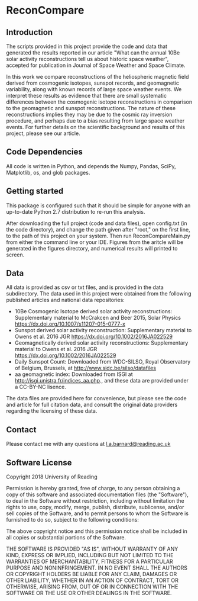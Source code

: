 ReconCompare
============

Introduction
------------

The scripts provided in this project provide the code and data that generated the results reported in our article "What can the annual 10Be solar activity reconstructions tell us about historic space weather", accepted for publication in Journal of Space Weather and Space Climate.

In this work we compare reconstructions of the heliospheric magnetic field derived from cosmogenic isotopes, sunspot records, and geomagnetic variability, along with known records of large space weather events. We interpret these results as evidence that there are small systematic differences between the cosmogenic isotope reconstructions in comparison to the geomagnetic and sunspot reconstructions. The nature of these reconstructions implies they may be due to the cosmic ray inversion procedure, and perhaps due to a bias resulting from large space weather events. For further details on the scientific background and results of this project, please see our article.

Code Dependencies
-----------------
All code is written in Python, and depends the Numpy, Pandas, SciPy, Matplotlib, os, and glob packages.

Getting started
---------------
This package is configured such that it should be simple for anyone with an up-to-date Python 2.7 distribution to re-run this analysis.

After downloading the full project (code and data files), open config.txt (in the code directory), and change the path given after "root," on the first line, to the path of this project on your system. Then run ReconCompareMain.py from either the command line or your IDE. Figures from the aritcle will be generated in the figures directory, and numerical results will printed to screen.

Data
----
All data is provided as csv or txt files, and is provided in the data subdirectory. The data used in this project were obtained from the following published articles and national data repositories:

*   10Be Cosmogenic Isotope derived solar activity reconstructions: Supplementary material to McCrakcen and Beer 2015, Solar Physics https://dx.doi.org/10.1007/s11207-015-0777-x 
*   Sunspot derived solar activity reconstruction: Supplementary material to Owens et al. 2016 JGR https://dx.doi.org/10.1002/2016JA022529
*   Geomagnetically derived solar activity reconstructions: Supplementary material to Owens et al. 2016 JGR https://dx.doi.org/10.1002/2016JA022529
*   Daily Sunspot Count: Downloaded from WDC-SILSO, Royal Observatory of Belgium, Brussels, at http://www.sidc.be/silso/datafiles
*   aa geomagnetic index: Downloaded from ISGI at http://isgi.unistra.fr/indices_aa.php., and these data are provided under a CC-BY-NC lisence.

The data files are provided here for convenience, but please see the code and article for full citation data, and consult the original data providers regarding the licensing of these data.

Contact
--------

Please contact me with any questions at l.a.barnard@reading.ac.uk

Software License
-----------------
Copyright 2018 University of Reading

Permission is hereby granted, free of charge, to any person obtaining a copy of this software and associated documentation files (the "Software"), to deal in the Software without restriction, including without limitation the rights to use, copy, modify, merge, publish, distribute, sublicense, and/or sell copies of the Software, and to permit persons to whom the Software is furnished to do so, subject to the following conditions:

The above copyright notice and this permission notice shall be included in all copies or substantial portions of the Software.

THE SOFTWARE IS PROVIDED "AS IS", WITHOUT WARRANTY OF ANY KIND, EXPRESS OR IMPLIED, INCLUDING BUT NOT LIMITED TO THE WARRANTIES OF MERCHANTABILITY, FITNESS FOR A PARTICULAR PURPOSE AND NONINFRINGEMENT. IN NO EVENT SHALL THE AUTHORS OR COPYRIGHT HOLDERS BE LIABLE FOR ANY CLAIM, DAMAGES OR OTHER LIABILITY, WHETHER IN AN ACTION OF CONTRACT, TORT OR OTHERWISE, ARISING FROM, OUT OF OR IN CONNECTION WITH THE SOFTWARE OR THE USE OR OTHER DEALINGS IN THE SOFTWARE.
